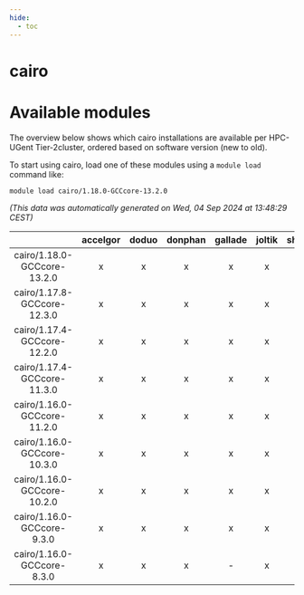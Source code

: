 ```yaml
---
hide:
  - toc
---
```


cairo
=====

# Available modules


The overview below shows which cairo installations are available per HPC-UGent Tier-2cluster, ordered based on software version (new to old).

To start using cairo, load one of these modules using a `module load` command like:

```shell
module load cairo/1.18.0-GCCcore-13.2.0
```

*(This data was automatically generated on Wed, 04 Sep 2024 at 13:48:29 CEST)*  

| |accelgor|doduo|donphan|gallade|joltik|shinx|skitty|
| :---: | :---: | :---: | :---: | :---: | :---: | :---: | :---: |
|cairo/1.18.0-GCCcore-13.2.0|x|x|x|x|x|x|x|
|cairo/1.17.8-GCCcore-12.3.0|x|x|x|x|x|x|x|
|cairo/1.17.4-GCCcore-12.2.0|x|x|x|x|x|x|x|
|cairo/1.17.4-GCCcore-11.3.0|x|x|x|x|x|x|x|
|cairo/1.16.0-GCCcore-11.2.0|x|x|x|x|x|-|x|
|cairo/1.16.0-GCCcore-10.3.0|x|x|x|x|x|-|x|
|cairo/1.16.0-GCCcore-10.2.0|x|x|x|x|x|-|x|
|cairo/1.16.0-GCCcore-9.3.0|x|x|x|x|x|-|x|
|cairo/1.16.0-GCCcore-8.3.0|x|x|x|-|x|-|x|
